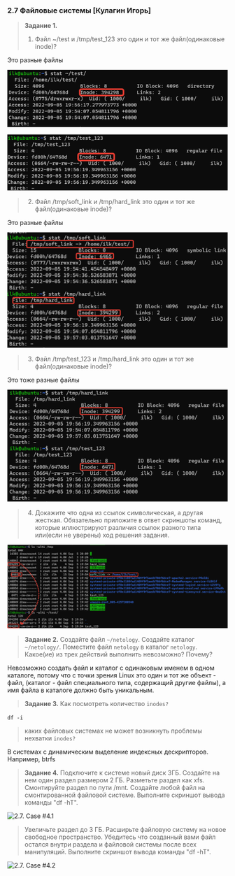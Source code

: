 ### 2.7 Файловые системы [Кулагин Игорь]

>**Задание 1.**
>1. Файл ~/test и /tmp/test_123 это один и тот же файл(одинаковые inode)?

Это разные файлы

![2.7. Case #1.1](screenshots/2.7-1.1.png)

![2.7. Case #1.2](screenshots/2.7-1.2.png)

>2. Файл /tmp/soft_link и /tmp/hard_link это один и тот же файл(одинаковые inode)?

Это разные файлы

![2.7. Case #2.1](screenshots/2.7-2.png)


>3. Файл /tmp/test_123 и /tmp/hard_link это один и тот же файл(одинаковые inode)?

Это тоже разные файлы

![2.7. Case #3.1](screenshots/2.7-3.png)

>4. Докажите что одна из ссылок символическая, а другая жесткая. Обязательно приложите в ответ скриншоты команд, которые иллюстрируют различия ссылок разного типа или(если не уверены) ход решения задания.

![2.7. Case #4.1](screenshots/2.7-4.png)

>**Задание 2.**
>Создайте файл ```~/netology```.
>Создайте каталог ```~/netology/```.
>Поместите файл ```netology``` в каталог ```netology```.
>Какое(ие) из трех действий выполнить невозможно? Почему?

Невозможно создать файл и каталог с одинаковым именем в одном каталоге, потому что с точки зрения Linux это один и тот же объект - файл, (каталог - файл специального типа, содержащий другие файлы), а имя файла в каталоге должно быть уникальным.

>**Задание 3.**
>Как посмотреть количество ```inodes?```

```df -i```

>каких файловых системах не может возникнуть проблемы нехватки ```inodes?```

В системах с динамическим выделение индексных дескрипторов. Например, btrfs

>**Задание 4.**
>Подключите к системе новый диск 3ГБ.
>Создайте на нем один раздел размером 2 ГБ.
>Разметьте раздел как xfs.
>Смонтируйте раздел по пути /mnt. Создайте любой файл на смонтированной файловой системе. Выполните скриншот вывода команды "df -hT".

![2.7. Case #4.1](screenshots/2.7-4.1.png)

>Увеличьте раздел до 3 ГБ.
>Расширьте файловую систему на новое свободное пространство.
>Убедитесь что созданный вами файл остался внутри раздела и файловой системы после всех манипуляций.
>Выполните скриншот вывода команды "df -hT".

![2.7. Case #4.2](screenshots/2.7-4.2.png)
